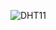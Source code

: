 ![DHT11](https://user-images.githubusercontent.com/106355475/224203220-0f6265fd-8dd7-48a3-a46e-74f90e5793a9.png)
